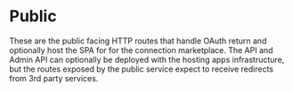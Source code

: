 # Public

These are the public facing HTTP routes that handle OAuth return and optionally host the SPA for for the connection
marketplace. The API and Admin API can optionally be deployed with the hosting apps infrastructure, but the routes
exposed by the public service expect to receive redirects from 3rd party services.